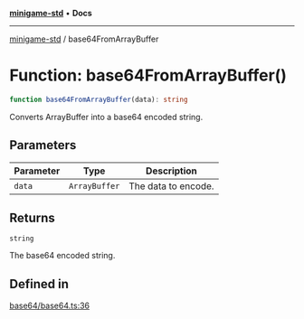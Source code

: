[**minigame-std**](../README.md) • **Docs**

***

[minigame-std](../README.md) / base64FromArrayBuffer

# Function: base64FromArrayBuffer()

```ts
function base64FromArrayBuffer(data): string
```

Converts ArrayBuffer into a base64 encoded string.

## Parameters

| Parameter | Type | Description |
| ------ | ------ | ------ |
| `data` | `ArrayBuffer` | The data to encode. |

## Returns

`string`

The base64 encoded string.

## Defined in

[base64/base64.ts:36](https://github.com/JiangJie/minigame-std/blob/e98ab0af7ad78dc07fcec865ee164ff1e7efe9cf/src/std/base64/base64.ts#L36)
